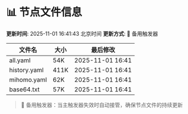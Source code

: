 # 📊 节点文件信息

**更新时间**: 2025-11-01 16:41:43 北京时间
**更新方式**: 🔄 备用触发器

| 文件名 | 大小 | 最后修改 |
|--------|------|----------|
| all.yaml | 54K | 2025-11-01 16:41 |
| history.yaml | 411K | 2025-11-01 16:41 |
| mihomo.yaml | 62K | 2025-11-01 16:41 |
| base64.txt | 57K | 2025-11-01 16:41 |

> 🔄 备用触发器：当主触发器失效时自动接管，确保节点文件的持续更新
